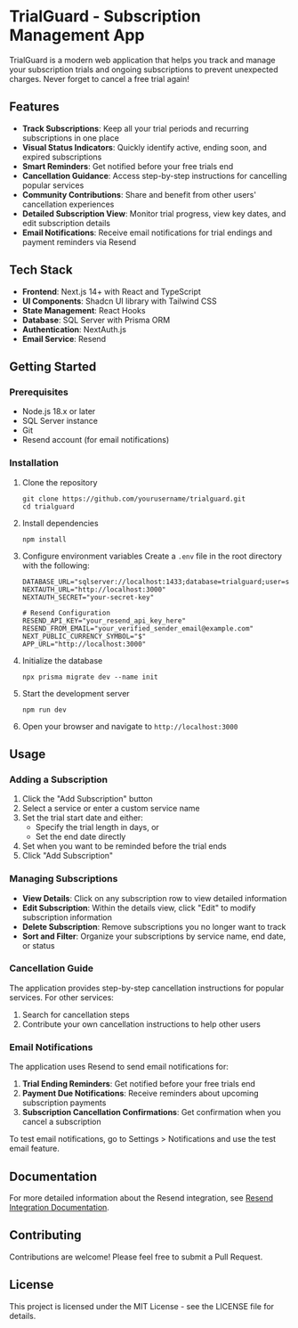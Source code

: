 # TrialGuard - Subscription Management App

TrialGuard is a modern web application that helps you track and manage your subscription trials and ongoing subscriptions to prevent unexpected charges. Never forget to cancel a free trial again!

## Features

- **Track Subscriptions**: Keep all your trial periods and recurring subscriptions in one place
- **Visual Status Indicators**: Quickly identify active, ending soon, and expired subscriptions
- **Smart Reminders**: Get notified before your free trials end
- **Cancellation Guidance**: Access step-by-step instructions for cancelling popular services
- **Community Contributions**: Share and benefit from other users' cancellation experiences
- **Detailed Subscription View**: Monitor trial progress, view key dates, and edit subscription details
- **Email Notifications**: Receive email notifications for trial endings and payment reminders via Resend

## Tech Stack

- **Frontend**: Next.js 14+ with React and TypeScript
- **UI Components**: Shadcn UI library with Tailwind CSS
- **State Management**: React Hooks
- **Database**: SQL Server with Prisma ORM
- **Authentication**: NextAuth.js
- **Email Service**: Resend

## Getting Started

### Prerequisites

- Node.js 18.x or later
- SQL Server instance
- Git
- Resend account (for email notifications)

### Installation

1. Clone the repository

   ```
   git clone https://github.com/yourusername/trialguard.git
   cd trialguard
   ```

2. Install dependencies

   ```
   npm install
   ```

3. Configure environment variables
   Create a `.env` file in the root directory with the following:

   ```
   DATABASE_URL="sqlserver://localhost:1433;database=trialguard;user=sa;password=YourStrong@Passw0rd;trustServerCertificate=true"
   NEXTAUTH_URL="http://localhost:3000"
   NEXTAUTH_SECRET="your-secret-key"

   # Resend Configuration
   RESEND_API_KEY="your_resend_api_key_here"
   RESEND_FROM_EMAIL="your_verified_sender_email@example.com"
   NEXT_PUBLIC_CURRENCY_SYMBOL="$"
   APP_URL="http://localhost:3000"
   ```

4. Initialize the database

   ```
   npx prisma migrate dev --name init
   ```

5. Start the development server

   ```
   npm run dev
   ```

6. Open your browser and navigate to `http://localhost:3000`

## Usage

### Adding a Subscription

1. Click the "Add Subscription" button
2. Select a service or enter a custom service name
3. Set the trial start date and either:
   - Specify the trial length in days, or
   - Set the end date directly
4. Set when you want to be reminded before the trial ends
5. Click "Add Subscription"

### Managing Subscriptions

- **View Details**: Click on any subscription row to view detailed information
- **Edit Subscription**: Within the details view, click "Edit" to modify subscription information
- **Delete Subscription**: Remove subscriptions you no longer want to track
- **Sort and Filter**: Organize your subscriptions by service name, end date, or status

### Cancellation Guide

The application provides step-by-step cancellation instructions for popular services. For other services:

1. Search for cancellation steps
2. Contribute your own cancellation instructions to help other users

### Email Notifications

The application uses Resend to send email notifications for:

1. **Trial Ending Reminders**: Get notified before your free trials end
2. **Payment Due Notifications**: Receive reminders about upcoming subscription payments
3. **Subscription Cancellation Confirmations**: Get confirmation when you cancel a subscription

To test email notifications, go to Settings > Notifications and use the test email feature.

## Documentation

For more detailed information about the Resend integration, see [Resend Integration Documentation](docs/resend-integration.md).

## Contributing

Contributions are welcome! Please feel free to submit a Pull Request.

## License

This project is licensed under the MIT License - see the LICENSE file for details.
